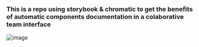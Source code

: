 ### This is a repo using storybook & chromatic to get the benefits of automatic components documentation in a colaborative team interface

![image](https://github.com/LNagad/sb-components/assets/74669208/287a02dc-39ea-4111-b11f-391279c78601)

